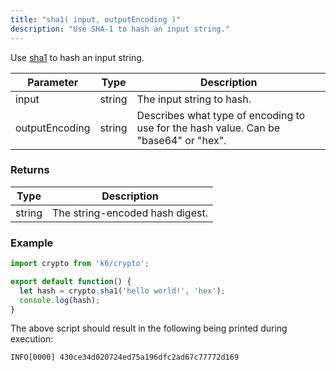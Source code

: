 ```yaml
---
title: "sha1( input, outputEncoding )"
description: "Use SHA-1 to hash an input string."
---
```


Use [sha1](https://golang.org/pkg/crypto/sha1/) to hash an input string.

| Parameter      | Type   | Description                                                                           |
| -------------- | ------ | ------------------------------------------------------------------------------------- |
| input          | string | The input string to hash.                                           |
| outputEncoding | string | Describes what type of encoding to use for the hash value. Can be "base64" or "hex". |

### Returns

| Type   | Description                     |
| ------ | ------------------------------- |
| string | The string-encoded hash digest. |

### Example

<div class="code-group" data-props='{"labels": []}'>

```js
import crypto from 'k6/crypto';

export default function() {
  let hash = crypto.sha1('hello world!', 'hex');
  console.log(hash);
}
```

</div>

The above script should result in the following being printed during execution:

```shell
INFO[0000] 430ce34d020724ed75a196dfc2ad67c77772d169
```
